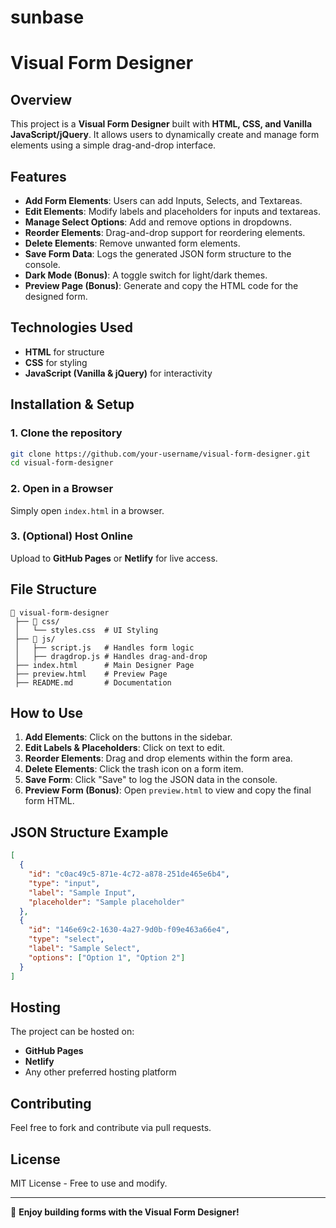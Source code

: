 # sunbase
# Visual Form Designer

## Overview
This project is a **Visual Form Designer** built with **HTML, CSS, and Vanilla JavaScript/jQuery**. It allows users to dynamically create and manage form elements using a simple drag-and-drop interface.

## Features
- **Add Form Elements**: Users can add Inputs, Selects, and Textareas.
- **Edit Elements**: Modify labels and placeholders for inputs and textareas.
- **Manage Select Options**: Add and remove options in dropdowns.
- **Reorder Elements**: Drag-and-drop support for reordering elements.
- **Delete Elements**: Remove unwanted form elements.
- **Save Form Data**: Logs the generated JSON form structure to the console.
- **Dark Mode (Bonus)**: A toggle switch for light/dark themes.
- **Preview Page (Bonus)**: Generate and copy the HTML code for the designed form.

## Technologies Used
- **HTML** for structure
- **CSS** for styling
- **JavaScript (Vanilla & jQuery)** for interactivity

## Installation & Setup
### 1. Clone the repository
```sh
git clone https://github.com/your-username/visual-form-designer.git
cd visual-form-designer
```

### 2. Open in a Browser
Simply open `index.html` in a browser.

### 3. (Optional) Host Online
Upload to **GitHub Pages** or **Netlify** for live access.

## File Structure
```
📂 visual-form-designer
 ├── 📁 css/
 │   └── styles.css  # UI Styling
 ├── 📁 js/
 │   ├── script.js   # Handles form logic
 │   ├── dragdrop.js # Handles drag-and-drop
 ├── index.html      # Main Designer Page
 ├── preview.html    # Preview Page
 ├── README.md       # Documentation
```

## How to Use
1. **Add Elements**: Click on the buttons in the sidebar.
2. **Edit Labels & Placeholders**: Click on text to edit.
3. **Reorder Elements**: Drag and drop elements within the form area.
4. **Delete Elements**: Click the trash icon on a form item.
5. **Save Form**: Click "Save" to log the JSON data in the console.
6. **Preview Form (Bonus)**: Open `preview.html` to view and copy the final form HTML.

## JSON Structure Example
```json
[
  {
    "id": "c0ac49c5-871e-4c72-a878-251de465e6b4",
    "type": "input",
    "label": "Sample Input",
    "placeholder": "Sample placeholder"
  },
  {
    "id": "146e69c2-1630-4a27-9d0b-f09e463a66e4",
    "type": "select",
    "label": "Sample Select",
    "options": ["Option 1", "Option 2"]
  }
]
```

## Hosting
The project can be hosted on:
- **GitHub Pages**
- **Netlify**
- Any other preferred hosting platform

## Contributing
Feel free to fork and contribute via pull requests.

## License
MIT License - Free to use and modify.

---
🚀 **Enjoy building forms with the Visual Form Designer!**

